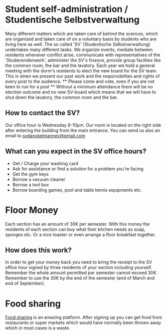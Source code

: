 # Student self-administration / Studentische Selbstverwaltung

Many different matters which are taken care of behind the scences, which are organized and taken care of on a voluntary basis by students who are living here as well.
The so called 'SV' (Studentische Selbstverwaltung) undertakes many different tasks. We organize events, mediate between residents whenever conflict arise, communicate with representatives of the 'Studierendenwerk', administer the SV's finance, provide group facilites like the common room, the bar and the lavatory.
Each year we hold a general meeting with the dorm's residents to elect the new board for the SV team. This is when we present our past work and the responsibilites and rights of every post to the audience.
** Please come and vote, even if you are not keen to run for a post **
Without a minimum attendance there will be no election outcome and no new SV-board which means that we will have to shut down the lavatory, the common room and the bar.

## How to contact the SV?
Our office hour is Wednesday 9-10pm. Our room is located on the right side after entering the building from the main entrance.
You can send us also an email to svdanckelmannev@gmail.com

## What can you expect in the SV office hours?
* Get / Charge your washing card
* Ask for assistance or find a solution for a problem you're facing
* Get the gym keys
* Borrow a vacuum cleaner
* Borrow a tool box
* Borrow boarding games, pool and table tennis equipments etc.


# Floor Money
Each section has an amount of 30€ per semester. With this money the residents of each section can buy what their kitchen needs as soap, sponges etc. Or a nice toaster or even arrange a floor breakfast together.
## How does this work?
In order to get your money back you need to bring the receipt to the SV office hour signed by three residents of your section including yourself. Remember the whole amount permitted per semester cannot exceed 30€.
Remember to use the 30€ by the end of the semester (end of March and end of September).


# Food sharing
[Food sharing](https://foodsharing.de/) is an amazing platform. After signing up you can get food from restaurants or super markets which would have normally been thrown away which in most cases is a waste.